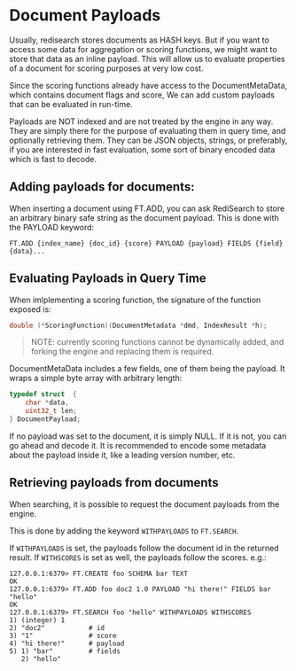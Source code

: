 # Document Payloads

Usually, redisearch stores documents as HASH keys. But if you want to access some data for 
aggregation or scoring functions, we might want to store that data as an inline payload. 
This will allow us to evaluate properties of a document for scoring purposes at very low cost.

Since the scoring functions already have access to the DocumentMetaData, which contains document flags and score,
We can add custom payloads that can be evaluated in run-time.

Payloads are NOT indexed and are not treated by the engine in any way. They are simply there for the purpose 
of evaluating them in query time, and optionally retrieving them. They can be JSON objects, strings, or preferably, 
if you are interested in fast evaluation, some sort of binary encoded data which is fast to decode.

## Adding payloads for documents:

When inserting a document using FT.ADD, you can ask RediSearch to store an arbitrary binary safe string as the document payload.
This is done with the PAYLOAD keyword:

```
FT.ADD {index_name} {doc_id} {score} PAYLOAD {payload} FIELDS {field} {data}...
```

## Evaluating Payloads in Query Time

When imlplementing a scoring function, the signature of the function exposed is:

```c
double (*ScoringFunction)(DocumentMetadata *dmd, IndexResult *h);
```

> NOTE: currently scoring functions cannot be dynamically added, and forking the engine and replacing them is required.

DocumentMetaData includes a few fields, one of them being the payload. It wraps a simple byte array with
arbitrary length:

```c
typedef struct  {
    char *data,
    uint32_t len;
} DocumentPayload;
```

If no payload was set to the document, it is simply NULL. If it is not, you can go ahead and decode it.
It is recommended to encode some metadata about the payload inside it, like a leading version number, etc.

## Retrieving payloads from documents

When searching, it is possible to request the document payloads from the engine. 

This is done by adding the keyword `WITHPAYLOADS` to `FT.SEARCH`. 

If `WITHPAYLOADS` is set, the payloads follow the document id in the returned result. 
If `WITHSCORES` is set as well, the payloads follow the scores. e.g.:

```
127.0.0.1:6379> FT.CREATE foo SCHEMA bar TEXT
OK
127.0.0.1:6379> FT.ADD foo doc2 1.0 PAYLOAD "hi there!" FIELDS bar "hello"
OK
127.0.0.1:6379> FT.SEARCH foo "hello" WITHPAYLOADS WITHSCORES
1) (integer) 1
2) "doc2"           # id
3) "1"              # score
4) "hi there!"      # payload
5) 1) "bar"         # fields
   2) "hello"
```
